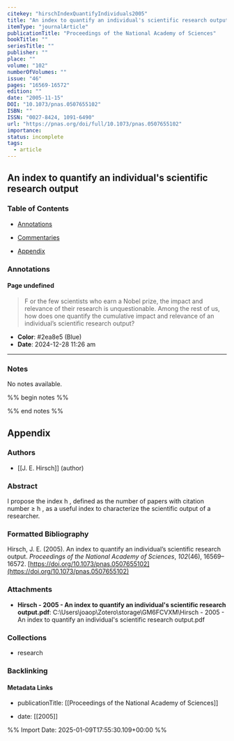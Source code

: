 ```yaml
---
citekey: "hirschIndexQuantifyIndividuals2005"
title: "An index to quantify an individual's scientific research output"
itemType: "journalArticle"
publicationTitle: "Proceedings of the National Academy of Sciences"
bookTitle: ""
seriesTitle: ""
publisher: ""
place: ""
volume: "102"
numberOfVolumes: ""
issue: "46"
pages: "16569-16572"
edition: ""
date: "2005-11-15"
DOI: "10.1073/pnas.0507655102"
ISBN: ""
ISSN: "0027-8424, 1091-6490"
url: "https://pnas.org/doi/full/10.1073/pnas.0507655102"
importance: 
status: incomplete
tags:
  - article
---
```


## An index to quantify an individual's scientific research output

### Table of Contents

- [Annotations](#annotations)

+ [Commentaries](#commentaries)

- [Appendix](#appendix)

### Annotations




#### Page undefined







> F  or the few scientists who earn a Nobel prize, the impact and relevance of their research is unquestionable. Among the rest of us, how does one quantify the cumulative impact and relevance of an individual’s scientific research output?





- **Color**: #2ea8e5 (Blue)
- **Date**: 2024-12-28 11:26 am

---





### Notes


No notes available.


%% begin notes %%

<!-- Write your personal notes here -->

%% end notes %%

## Appendix

### Authors


- [[J. E. Hirsch]] (author)



### Abstract

I propose the index
              h
              , defined as the number of papers with citation number ≥
              h
              , as a useful index to characterize the scientific output of a researcher.


### Formatted Bibliography

Hirsch, J. E. (2005). An index to quantify an individual’s scientific research output. _Proceedings of the National Academy of Sciences_, _102_(46), 16569–16572. [https://doi.org/10.1073/pnas.0507655102](https://doi.org/10.1073/pnas.0507655102)




### Attachments


- **Hirsch - 2005 - An index to quantify an individual's scientific research output.pdf**: C:\Users\joaop\Zotero\storage\GM6FCVXM\Hirsch - 2005 - An index to quantify an individual's scientific research output.pdf




### Collections


- research





### Backlinking


#### Metadata Links


- publicationTitle: [[Proceedings of the National Academy of Sciences]]




- date: [[2005]]






%% Import Date: 2025-01-09T17:55:30.109+00:00 %%
